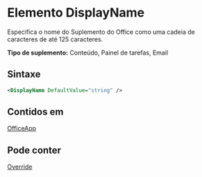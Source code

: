 # <a name="displayname-element"></a>Elemento DisplayName

Especifica o nome do Suplemento do Office como uma cadeia de caracteres de até 125 caracteres.

**Tipo de suplemento:** Conteúdo, Painel de tarefas, Email

## <a name="syntax"></a>Sintaxe

```XML
<DisplayName DefaultValue="string" />
```

## <a name="contained-in"></a>Contidos em

[OfficeApp](officeapp.md)


## <a name="can-contain"></a>Pode conter

[Override](override.md)

